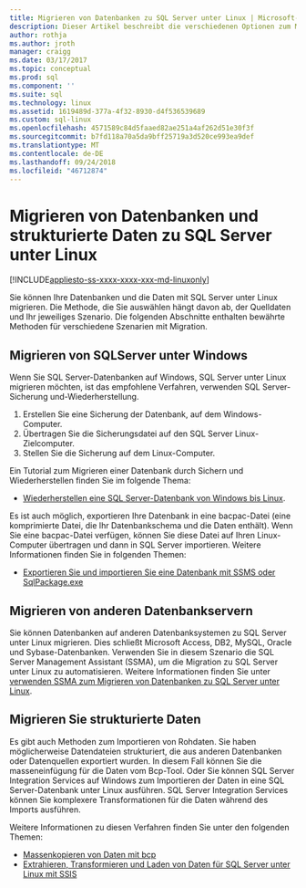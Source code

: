 ```yaml
---
title: Migrieren von Datenbanken zu SQL Server unter Linux | Microsoft-Dokumentation
description: Dieser Artikel beschreibt die verschiedenen Optionen zum Migrieren von Datenbanken und die Daten in SQL Server unter Linux.
author: rothja
ms.author: jroth
manager: craigg
ms.date: 03/17/2017
ms.topic: conceptual
ms.prod: sql
ms.component: ''
ms.suite: sql
ms.technology: linux
ms.assetid: 1619489d-377a-4f32-8930-d4f536539689
ms.custom: sql-linux
ms.openlocfilehash: 4571589c84d5faaed82ae251a4af262d51e30f3f
ms.sourcegitcommit: b7fd118a70a5da9bff25719a3d520ce993ea9def
ms.translationtype: MT
ms.contentlocale: de-DE
ms.lasthandoff: 09/24/2018
ms.locfileid: "46712874"
---
```

# <a name="migrate-databases-and-structured-data-to-sql-server-on-linux"></a>Migrieren von Datenbanken und strukturierte Daten zu SQL Server unter Linux 

[!INCLUDE[appliesto-ss-xxxx-xxxx-xxx-md-linuxonly](../includes/appliesto-ss-xxxx-xxxx-xxx-md-linuxonly.md)]

Sie können Ihre Datenbanken und die Daten mit SQL Server unter Linux migrieren. Die Methode, die Sie auswählen hängt davon ab, der Quelldaten und Ihr jeweiliges Szenario. Die folgenden Abschnitte enthalten bewährte Methoden für verschiedene Szenarien mit Migration.

## <a name="migrate-from-sql-server-on-windows"></a>Migrieren von SQLServer unter Windows
Wenn Sie SQL Server-Datenbanken auf Windows, SQL Server unter Linux migrieren möchten, ist das empfohlene Verfahren, verwenden SQL Server-Sicherung und-Wiederherstellung.

1. Erstellen Sie eine Sicherung der Datenbank, auf dem Windows-Computer.
2. Übertragen Sie die Sicherungsdatei auf den SQL Server Linux-Zielcomputer.
3. Stellen Sie die Sicherung auf dem Linux-Computer. 

Ein Tutorial zum Migrieren einer Datenbank durch Sichern und Wiederherstellen finden Sie im folgende Thema:

- [Wiederherstellen eine SQL Server-Datenbank von Windows bis Linux](sql-server-linux-migrate-restore-database.md).

Es ist auch möglich, exportieren Ihre Datenbank in eine bacpac-Datei (eine komprimierte Datei, die Ihr Datenbankschema und die Daten enthält). Wenn Sie eine bacpac-Datei verfügen, können Sie diese Datei auf Ihren Linux-Computer übertragen und dann in SQL Server importieren. Weitere Informationen finden Sie in folgenden Themen:

- [Exportieren Sie und importieren Sie eine Datenbank mit SSMS oder SqlPackage.exe](sql-server-linux-migrate-ssms.md)

## <a name="migrate-from-other-database-servers"></a>Migrieren von anderen Datenbankservern
Sie können Datenbanken auf anderen Datenbanksystemen zu SQL Server unter Linux migrieren. Dies schließt Microsoft Access, DB2, MySQL, Oracle und Sybase-Datenbanken. Verwenden Sie in diesem Szenario die SQL Server Management Assistant (SSMA), um die Migration zu SQL Server unter Linux zu automatisieren. Weitere Informationen finden Sie unter [verwenden SSMA zum Migrieren von Datenbanken zu SQL Server unter Linux](sql-server-linux-migrate-ssma.md).  

## <a name="migrate-structured-data"></a>Migrieren Sie strukturierte Daten
Es gibt auch Methoden zum Importieren von Rohdaten. Sie haben möglicherweise Datendateien strukturiert, die aus anderen Datenbanken oder Datenquellen exportiert wurden. In diesem Fall können Sie die masseneinfügung für die Daten vom Bcp-Tool. Oder Sie können SQL Server Integration Services auf Windows zum Importieren der Daten in eine SQL Server-Datenbank unter Linux ausführen. SQL Server Integration Services können Sie komplexere Transformationen für die Daten während des Imports ausführen. 

Weitere Informationen zu diesen Verfahren finden Sie unter den folgenden Themen:

- [Massenkopieren von Daten mit bcp](sql-server-linux-migrate-bcp.md)
- [Extrahieren, Transformieren und Laden von Daten für SQL Server unter Linux mit SSIS](sql-server-linux-migrate-ssis.md) 
